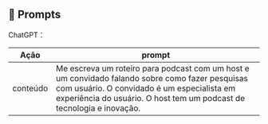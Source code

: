 ## 🧠 Prompts


ChatGPT：

|   Ação   | prompt|
| :------: | ------------------------------------------------------------------------------------------------------------------------------------------------------------------------------------------------------------------------------------------------------------------------------ |                                                     
| conteúdo | Me escreva um roteiro para podcast com um host e um convidado falando sobre como fazer pesquisas com usuário. O convidado é um especialista em experiência do usuário. O host tem um podcast de tecnologia e inovação. |

